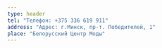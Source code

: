 ```yaml
---
type: header
tel: "Телефон: +375 336 619 911"
address: "Адрес: г.Минск, пр-т. Победителей, 1"
place: "Белорусский Центр Моды"
---
```

